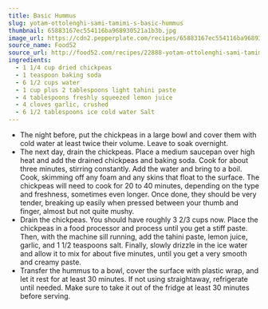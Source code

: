 ```yaml
---
title: Basic Hummus
slug: yotam-ottolenghi-sami-tamimi-s-basic-hummus
thumbnail: 65883167ec554116ba968930521a1b3b.jpg
image_url: https://cdn2.pepperplate.com/recipes/65883167ec554116ba968930521a1b3b.jpg
source_name: Food52
source_url: http://food52.com/recipes/22888-yotam-ottolenghi-sami-tamimi-s-basic-hummus
ingredients:
  - 1 1/4 cup dried chickpeas
  - 1 teaspoon baking soda
  - 6 1/2 cups water
  - 1 cup plus 2 tablespoons light tahini paste
  - 4 tablespoons freshly squeezed lemon juice
  - 4 cloves garlic, crushed
  - 6 1/2 tablespoons ice cold water Salt
---
```


* The night before, put the chickpeas in a large bowl and cover them with cold water at least twice their volume. Leave to soak overnight.
* The next day, drain the chickpeas. Place a medium saucepan over high heat and add the drained chickpeas and baking soda. Cook for about three minutes, stirring constantly. Add the water and bring to a boil. Cook, skimming off any foam and any skins that float to the surface. The chickpeas will need to cook for 20 to 40 minutes, depending on the type and freshness, sometimes even longer. Once done, they should be very tender, breaking up easily when pressed between your thumb and finger, almost but not quite mushy.
* Drain the chickpeas. You should have roughly 3 2/3 cups now. Place the chickpeas in a food processor and process until you get a stiff paste. Then, with the machine sill running, add the tahini paste, lemon juice, garlic, and 1 1/2 teaspoons salt. Finally, slowly drizzle in the ice water and allow it to mix for about five minutes, until you get a very smooth and creamy paste.
* Transfer the hummus to a bowl, cover the surface with plastic wrap, and let it rest for at least 30 minutes. If not using straightaway, refrigerate until needed. Make sure to take it out of the fridge at least 30 minutes before serving.
